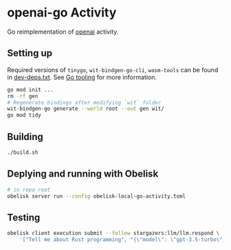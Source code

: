 # openai-go Activity

Go reimplementation of [openai](../openai/) activity.

## Setting up
Required versions of `tinygo`, `wit-bindgen-go-cli`, `wasm-tools` can be found in [dev-deps.txt](../dev-deps.txt).
See [Go tooling](https://component-model.bytecodealliance.org/language-support/go.html) for more information.

```sh
go mod init ...
rm -rf gen
# Regenerate bindings after modifying `wit` folder
wit-bindgen-go generate --world root --out gen wit/
go mod tidy
```

## Building
```sh
./build.sh
```

## Deplying and running with Obelisk
```sh
# in repo root
obelisk server run --config obelisk-local-go-activity.toml
```

## Testing
```sh
obelisk client execution submit --follow stargazers:llm/llm.respond \
    '["Tell me about Rust programming", "{\"model\": \"gpt-3.5-turbo\", \"max_tokens\": 50}"]'
```
